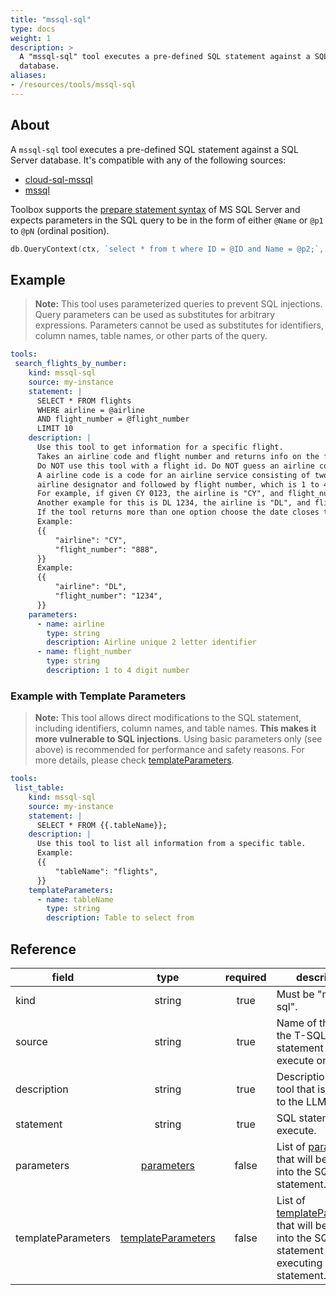 ```yaml
---
title: "mssql-sql"
type: docs
weight: 1
description: >
  A "mssql-sql" tool executes a pre-defined SQL statement against a SQL Server
  database.
aliases:
- /resources/tools/mssql-sql
---
```


## About

A `mssql-sql` tool executes a pre-defined SQL statement against a SQL Server
database. It's compatible with any of the following sources:

- [cloud-sql-mssql](../../sources/cloud-sql-mssql.md)
- [mssql](../../sources/mssql.md)

Toolbox supports the [prepare statement syntax][prepare-statement] of MS SQL
Server and expects parameters in the SQL query to be in the form of either
`@Name` or `@p1` to `@pN` (ordinal position).

```go
db.QueryContext(ctx, `select * from t where ID = @ID and Name = @p2;`, sql.Named("ID", 6), "Bob")
```

[prepare-statement]: https://learn.microsoft.com/sql/relational-databases/system-stored-procedures/sp-prepare-transact-sql?view=sql-server-ver16

## Example

> **Note:** This tool uses parameterized queries to prevent SQL injections.
> Query parameters can be used as substitutes for arbitrary expressions.
> Parameters cannot be used as substitutes for identifiers, column names, table
> names, or other parts of the query.

```yaml
tools:
 search_flights_by_number:
    kind: mssql-sql
    source: my-instance
    statement: |
      SELECT * FROM flights
      WHERE airline = @airline
      AND flight_number = @flight_number
      LIMIT 10
    description: |
      Use this tool to get information for a specific flight.
      Takes an airline code and flight number and returns info on the flight.
      Do NOT use this tool with a flight id. Do NOT guess an airline code or flight number.
      A airline code is a code for an airline service consisting of two-character
      airline designator and followed by flight number, which is 1 to 4 digit number.
      For example, if given CY 0123, the airline is "CY", and flight_number is "123".
      Another example for this is DL 1234, the airline is "DL", and flight_number is "1234".
      If the tool returns more than one option choose the date closes to today.
      Example:
      {{
          "airline": "CY",
          "flight_number": "888",
      }}
      Example:
      {{
          "airline": "DL",
          "flight_number": "1234",
      }}
    parameters:
      - name: airline
        type: string
        description: Airline unique 2 letter identifier
      - name: flight_number
        type: string
        description: 1 to 4 digit number
```

### Example with Template Parameters

> **Note:** This tool allows direct modifications to the SQL statement,
> including identifiers, column names, and table names. **This makes it more
> vulnerable to SQL injections**. Using basic parameters only (see above) is
> recommended for performance and safety reasons. For more details, please check
> [templateParameters](..#template-parameters).

```yaml
tools:
 list_table:
    kind: mssql-sql
    source: my-instance
    statement: |
      SELECT * FROM {{.tableName}};
    description: |
      Use this tool to list all information from a specific table.
      Example:
      {{
          "tableName": "flights",
      }}
    templateParameters:
      - name: tableName
        type: string
        description: Table to select from
```

## Reference

| **field**          |                  **type**                        | **required** | **description**                                                                                                                            |
|--------------------|:------------------------------------------------:|:------------:|--------------------------------------------------------------------------------------------------------------------------------------------|
| kind               |                   string                         |     true     | Must be "mssql-sql".                                                                                                                       |
| source             |                   string                         |     true     | Name of the source the T-SQL statement should execute on.                                                                                  |
| description        |                   string                         |     true     | Description of the tool that is passed to the LLM.                                                                                         |
| statement          |                   string                         |     true     | SQL statement to execute.                                                                                                                  |
| parameters         | [parameters](../#specifying-parameters)       |    false     | List of [parameters](../#specifying-parameters) that will be inserted into the SQL statement.                                           |
| templateParameters | [templateParameters](..#template-parameters) |    false     | List of [templateParameters](..#template-parameters) that will be inserted into the SQL statement before executing prepared statement. |
